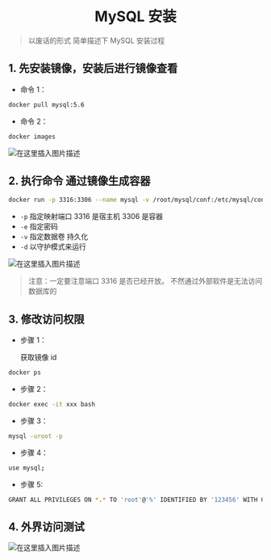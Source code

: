 <h1 align = "center">MySQL 安装</h1>

> 以废话的形式 简单描述下 MySQL 安装过程

## 1. 先安装镜像，安装后进行镜像查看

- 命令 1：

```bash
docker pull mysql:5.6
```

- 命令 2：

```bash
docker images
```

![在这里插入图片描述](https://img-blog.csdnimg.cn/9b0278776ad045db95b03dd37ad0008d.png)

## 2. 执行命令 通过镜像生成容器

```bash
docker run -p 3316:3306 --name mysql -v /root/mysql/conf:/etc/mysql/conf.d -v /root/mysql/logs:/logs -v /root/mysql/data:/var/lib/mysql -e MYSQL_ROOT_PASSWORD=123456 -d mysql:5.6
```

- `-p` 指定映射端口 3316 是宿主机 3306 是容器
- `-e` 指定密码
- `-v` 指定数据卷 持久化
- `-d` 以守护模式来运行

![在这里插入图片描述](https://img-blog.csdnimg.cn/187accb5a5d943d4b20ad782cd968650.png)

> 注意：一定要注意端口 3316 是否已经开放。 不然通过外部软件是无法访问数据库的

## 3. 修改访问权限

- 步骤 1：

  获取镜像 id

```bash
docker ps
```

- 步骤 2：

```bash
docker exec -it xxx bash
```

- 步骤 3：

```bash
mysql -uroot -p
```

- 步骤 4：

```bash
use mysql;
```

- 步骤 5:

```bash
GRANT ALL PRIVILEGES ON *.* TO 'root'@'%' IDENTIFIED BY '123456' WITH GRANT OPTION;
```

## 4. 外界访问测试

![在这里插入图片描述](https://img-blog.csdnimg.cn/da97296dcda646f6815a9b0ba66a7fca.png)
